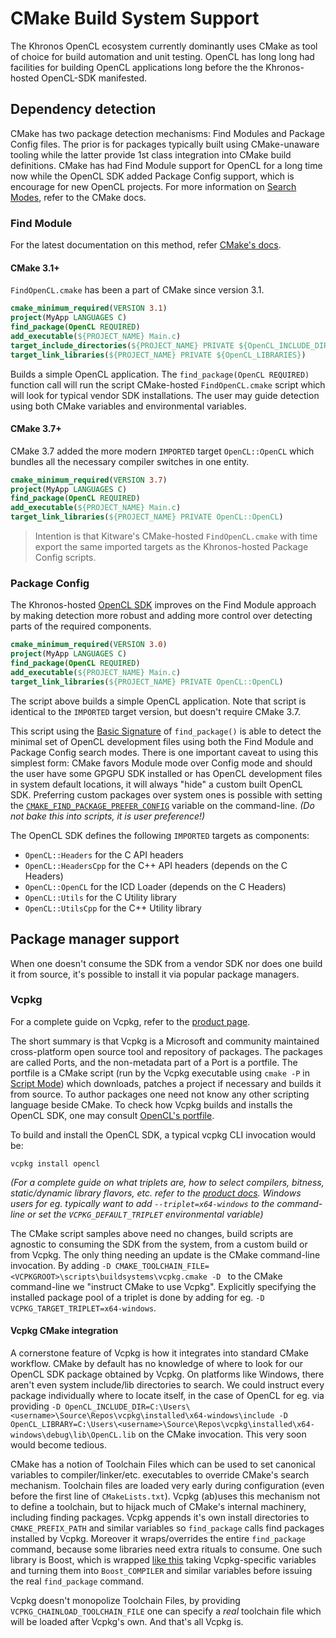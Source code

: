 # CMake Build System Support

The Khronos OpenCL ecosystem currently dominantly uses CMake as tool of choice for build automation and unit testing. OpenCL has long long had facilities for building OpenCL applications long before the the Khronos-hosted OpenCL-SDK manifested.

## Dependency detection

CMake has two package detection mechanisms: Find Modules and Package Config files. The prior is for packages typically built using CMake-unaware tooling while the latter provide 1st class integration into CMake build definitions. CMake has had Find Module support for OpenCL for a long time now while the OpenCL SDK added Package Config support, which is encourage for new OpenCL projects. For more information on [Search Modes](https://cmake.org/cmake/help/latest/command/find_package.html#search-modes), refer to the CMake docs.

### Find Module

For the latest documentation on this method, refer [CMake's docs](https://cmake.org/cmake/help/latest/module/FindOpenCL.html).

#### CMake 3.1+

`FindOpenCL.cmake` has been a part of CMake since version 3.1.

```cmake
cmake_minimum_required(VERSION 3.1)
project(MyApp LANGUAGES C)
find_package(OpenCL REQUIRED)
add_executable(${PROJECT_NAME} Main.c)
target_include_directories(${PROJECT_NAME} PRIVATE ${OpenCL_INCLUDE_DIRS})
target_link_libraries(${PROJECT_NAME} PRIVATE ${OpenCL_LIBRARIES})
```

Builds a simple OpenCL application. The `find_package(OpenCL REQUIRED)` function call will run the script CMake-hosted `FindOpenCL.cmake` script which will look for typical vendor SDK installations. The user may guide detection using both CMake variables and environmental variables.

#### CMake 3.7+

CMake 3.7 added the more modern `IMPORTED` target `OpenCL::OpenCL` which bundles all the necessary compiler switches in one entity.

```cmake
cmake_minimum_required(VERSION 3.7)
project(MyApp LANGUAGES C)
find_package(OpenCL REQUIRED)
add_executable(${PROJECT_NAME} Main.c)
target_link_libraries(${PROJECT_NAME} PRIVATE OpenCL::OpenCL)
```

> Intention is that Kitware's CMake-hosted `FindOpenCL.cmake` with time export the same imported targets as the Khronos-hosted Package Config scripts.

### Package Config

The Khronos-hosted [OpenCL SDK](https://github.com/KhronosGroup/OpenCL-SDK) improves on the Find Module approach by making detection more robust and adding more control over detecting parts of the required components.

```cmake
cmake_minimum_required(VERSION 3.0)
project(MyApp LANGUAGES C)
find_package(OpenCL REQUIRED)
add_executable(${PROJECT_NAME} Main.c)
target_link_libraries(${PROJECT_NAME} PRIVATE OpenCL::OpenCL)
```

The script above builds a simple OpenCL application. Note that script is identical to the `IMPORTED` target version, but doesn't require CMake 3.7.

This script using the [Basic Signature](https://cmake.org/cmake/help/latest/command/find_package.html#basic-signature) of `find_package()` is able to detect the minimal set of OpenCL development files using both the Find Module and Package Config search modes. There is one important caveat to using this simplest form: CMake favors Module mode over Config mode and should the user have some GPGPU SDK installed or has OpenCL development files in system default locations, it will always "hide" a custom built OpenCL SDK. Preferring custom packages over system ones is possible with setting the [`CMAKE_FIND_PACKAGE_PREFER_CONFIG`](https://cmake.org/cmake/help/latest/variable/CMAKE_FIND_PACKAGE_PREFER_CONFIG.html) variable on the command-line. _(Do not bake this into scripts, it is user preference!)_

The OpenCL SDK defines the following `IMPORTED` targets as components:

- `OpenCL::Headers` for the C API headers
- `OpenCL::HeadersCpp` for the C++ API headers (depends on the C Headers)
- `OpenCL::OpenCL` for the ICD Loader (depends on the C Headers)
- `OpenCL::Utils` for the C Utility library
- `OpenCL::UtilsCpp` for the C++ Utility library

## Package manager support

When one doesn't consume the SDK from a vendor SDK nor does one build it from source, it's possible to install it via popular package managers.

### Vcpkg

For a complete guide on Vcpkg, refer to the [product page](https://vcpkg.io/en/index.html).

The short summary is that Vcpkg is a Microsoft and community maintained cross-platform open source tool and repository of packages. The packages are called Ports, and the non-metadata part of a Port is a portfile. The portfile is a CMake script (run by the Vcpkg executable using `cmake -P` in [Script Mode](https://cmake.org/cmake/help/latest/manual/cmake.1.html#run-a-script)) which downloads, patches a project if necessary and builds it from source. To author packages one need not know any other scripting language beside CMake. To check how Vcpkg builds and installs the OpenCL SDK, one may consult [OpenCL's portfile](https://github.com/microsoft/vcpkg/blob/master/ports/opencl/portfile.cmake).

To build and install the OpenCL SDK, a typical vcpkg CLI invocation would be:

```
vcpkg install opencl
```

_(For a complete guide on what triplets are, how to select compilers, bitness, static/dynamic library flavors, etc. refer to the [product docs](https://vcpkg.io/en/docs/README.html). Windows users for eg. typically want to add `--triplet=x64-windows` to the command-line or set the `VCPKG_DEFAULT_TRIPLET` environmental variable)_

The CMake script samples above need no changes, build scripts are agnostic to consuming the SDK from the system, from a custom build or from Vcpkg. The only thing needing an update is the CMake command-line invocation. By adding `-D CMAKE_TOOLCHAIN_FILE=<VCPKGROOT>\scripts\buildsystems\vcpkg.cmake -D ` to the CMake command-line we "instruct CMake to use Vcpkg". Explicitly specifying the installed package pool of a triplet is done by adding for eg. `-D VCPKG_TARGET_TRIPLET=x64-windows`.

#### Vcpkg CMake integration

A cornerstone feature of Vcpkg is how it integrates into standard CMake workflow. CMake by default has no knowledge of where to look for our OpenCL SDK package obtained by Vcpkg. On platforms like Windows, there aren't even system include/lib directories to search. We could instruct every package individually where to locate itself, in the case of OpenCL for eg. via providing `-D OpenCL_INCLUDE_DIR=C:\Users\<username>\Source\Repos\vcpkg\installed\x64-windows\include -D OpenCL_LIBRARY=C:\Users\<username>\Source\Repos\vcpkg\installed\x64-windows\debug\lib\OpenCL.lib` on the CMake invocation. This very soon would become tedious.

CMake has a notion of Toolchain Files which can be used to set canonical variables to compiler/linker/etc. executables to override CMake's search mechanism. Toolchain files are loaded very early during configuration (even before the first line of `CMakeLists.txt`). Vcpkg (ab)uses this mechanism not to define a toolchain, but to hijack much of CMake's internal machinery, including finding packages. Vcpkg appends it's own install directories to `CMAKE_PREFIX_PATH` and similar variables so `find_package` calls find packages installed by Vcpkg. Moreover it wraps/overrides the entire `find_package` command, because some libraries need extra rituals to consume. One such library is Boost, which is wrapped [like this](https://github.com/microsoft/vcpkg/blob/193880f0a8d9738a62142dd49aab19069b1ff8d6/scripts/buildsystems/vcpkg.cmake#L743-L756) taking Vcpkg-specific variables and turning them into `Boost_COMPILER` and similar variables before issuing the real `find_package` command.

Vcpkg doesn't monopolize Toolchain Files, by providing `VCPKG_CHAINLOAD_TOOLCHAIN_FILE` one can specify a _real_ toolchain file which will be loaded after Vcpkg's own. And that's all Vcpkg is.
